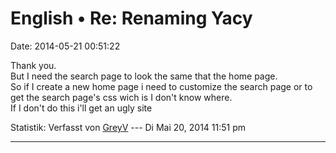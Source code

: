 English • Re: Renaming Yacy
===========================

Date: 2014-05-21 00:51:22

Thank you.\
But I need the search page to look the same that the home page.\
So if I create a new home page i need to customize the search page or to
get the search page\'s css wich is I don\'t know where.\
If I don\'t do this i\'ll get an ugly site

Statistik: Verfasst von
[GreyV](http://forum.yacy-websuche.de/memberlist.php?mode=viewprofile&u=9402)
--- Di Mai 20, 2014 11:51 pm

------------------------------------------------------------------------
